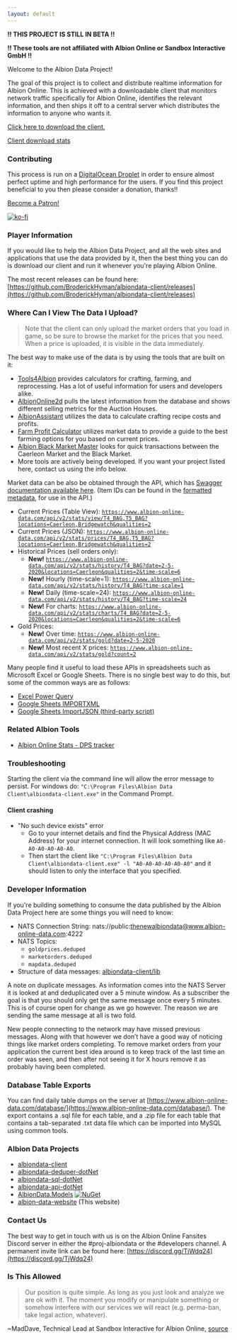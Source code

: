 ```yaml
---
layout: default
---
```

**!! THIS PROJECT IS STILL IN BETA !!**

**!! These tools are not affiliated with Albion Online or Sandbox Interactive GmbH !!**

Welcome to the Albion Data Project!

The goal of this project is to collect and distribute realtime information for Albion Online. This is achieved with a downloadable client that monitors network traffic specifically for Albion Online, identifies the relevant information, and then ships it off to a central server which distributes the information to anyone who wants it.

[Click here to download the client.](https://github.com/BroderickHyman/albiondata-client/releases)

[Client download stats](https://www.somsubhra.com/github-release-stats/?username=broderickhyman&repository=albiondata-client)

### Contributing
This process is run on a [DigitalOcean Droplet](https://www.digitalocean.com) in order to ensure almost perfect uptime and high performance for the users. If you find this project beneficial to you then please consider a donation, thanks!!

[Become a Patron!](https://www.patreon.com/bePatron?u=10422119)

[![ko-fi](https://www.ko-fi.com/img/donate_sm.png)](https://ko-fi.com/E1E5K69V)

### Player Information
If you would like to help the Albion Data Project, and all the web sites and applications that use the data provided by it, then the best thing you can do is download our client and run it whenever you're playing Albion Online.

The most recent releases can be found here: [https://github.com/BroderickHyman/albiondata-client/releases](https://github.com/BroderickHyman/albiondata-client/releases)

### Where Can I View The Data I Upload?
> Note that the client can only upload the market orders that you load in game, so be sure to browse the market for the prices that you need. When a price is uploaded, it is visible in the data immediately.

The best way to make use of the data is by using the tools that are built on it:

- [Tools4Albion](https://www.tools4albion.com) provides calculators for crafting, farming, and reprocessing. Has a lot of useful information for users and developers alike.
- [AlbionOnline2d](https://www.albiononline2d.com/en/market) pulls the latest information from the database and shows different selling metrics for the Auction Houses.
- [AlbionAssistant](http://albionassistant.com/) utilizes the data to calculate crafting recipe costs and profits.
- [Farm Profit Calculator](http://aofarm.skyline969.ca/) utilizes market data to provide a guide to the best farming options for you based on current prices.
- [Albion Black Market Master](http://albionblackmarketmaster.com/) looks for quick transactions between the Caerleon Market and the Black Market.
- More tools are actively being developed. If you want your project listed here, contact us using the info below.

Market data can be also be obtained through the API, which has [Swagger documentation available here](https://www.albion-online-data.com/api/swagger). (Item IDs can be found in the [formatted metadata](https://github.com/broderickhyman/ao-bin-dumps/tree/master/formatted), for use in the API.)

- Current Prices (Table View): [`https://www.albion-online-data.com/api/v2/stats/view/T4_BAG,T5_BAG?locations=Caerleon,Bridgewatch&qualities=2`](https://www.albion-online-data.com/api/v2/stats/view/T4_BAG,T5_BAG?locations=Caerleon,Bridgewatch&qualities=2)
- Current Prices (JSON): [`https://www.albion-online-data.com/api/v2/stats/prices/T4_BAG,T5_BAG?locations=Caerleon,Bridgewatch&qualities=2`](https://www.albion-online-data.com/api/v2/stats/prices/T4_BAG,T5_BAG?locations=Caerleon,Bridgewatch&qualities=2)
- Historical Prices (sell orders only):
  - **New!** [`https://www.albion-online-data.com/api/v2/stats/history/T4_BAG?date=2-5-2020&locations=Caerleon&qualities=2&time-scale=6`](https://www.albion-online-data.com/api/v2/stats/history/T4_BAG?date=2-5-2020&locations=Caerleon&qualities=2&time-scale=6)
  - **New!** Hourly (time-scale=1): [`https://www.albion-online-data.com/api/v2/stats/history/T4_BAG?time-scale=1`](https://www.albion-online-data.com/api/v2/stats/history/T4_BAG?time-scale=1)
  - **New!** Daily (time-scale=24): [`https://www.albion-online-data.com/api/v2/stats/history/T4_BAG?time-scale=24`](https://www.albion-online-data.com/api/v2/stats/history/T4_BAG?time-scale=24)
  - **New!** For charts: [`https://www.albion-online-data.com/api/v2/stats/charts/T4_BAG?date=2-5-2020&locations=Caerleon&qualities=2&time-scale=6`](https://www.albion-online-data.com/api/v2/stats/charts/T4_BAG?date=2-5-2020&locations=Caerleon&qualities=2&time-scale=6)
- Gold Prices:
  - **New!** Over time: [`https://www.albion-online-data.com/api/v2/stats/gold?date=2-5-2020`](https://www.albion-online-data.com/api/v2/stats/gold?date=2-5-2020)
  - **New!** Most recent X prices: [`https://www.albion-online-data.com/api/v2/stats/gold?count=2`](https://www.albion-online-data.com/api/v2/stats/gold?count=2)
  
Many people find it useful to load these APIs in spreadsheets such as Microsoft Excel or Google Sheets. There is no single best way to do this, but some of the common ways are as follows:

- [Excel Power Query](https://support.office.com/en-us/article/introduction-to-microsoft-power-query-for-excel-6e92e2f4-2079-4e1f-bad5-89f6269cd605)
- [Google Sheets IMPORTXML](https://support.google.com/docs/answer/3093342?hl=en)
- [Google Sheets ImportJSON (third-party script)](https://github.com/bradjasper/ImportJSON)

### Related Albion Tools
- [Albion Online Stats - DPS tracker](https://github.com/mazurwiktor/albion-online-stats)

### Troubleshooting
Starting the client via the command line will allow the error message to persist. For windows do: `"C:\Program Files\Albion Data Client\albiondata-client.exe"` in the Command Prompt.

#### Client crashing
- "No such device exists" error
  - Go to your internet details and find the Physical Address (MAC Address) for your internet connection. It will look something like `A0-A0-A0-A0-A0-A0`.
  - Then start the client like `"C:\Program Files\Albion Data Client\albiondata-client.exe" -l "A0-A0-A0-A0-A0-A0"` and it should listen to only the interface that you specified.

### Developer Information
If you're building something to consume the data published by the
Albion Data Project here are some things you will need to know:
- NATS Connection String: nats://public:thenewalbiondata@www.albion-online-data.com:4222
- NATS Topics:
  - `goldprices.deduped`
  - `marketorders.deduped`
  - `mapdata.deduped`
- Structure of data messages: [albiondata-client/lib](https://github.com/BroderickHyman/albiondata-client/tree/master/lib)

A note on duplicate messages. As information comes into the NATS Server it is looked at and deduplicated over a 5 minute window. As a subscriber the goal is that you should only get the same message once every 5 minutes. This is of course open for change as we go however. The reason we are sending the same message at all is two fold.

New people connecting to the network may have missed previous messages. Along with that however we don’t have a good way of noticing things like market orders completing. To remove market orders from your application the current best idea around is to keep track of the last time an order was seen, and then after not seeing it for X hours remove it as probably having been completed.

### Database Table Exports

You can find daily table dumps on the server at [https://www.albion-online-data.com/database/](https://www.albion-online-data.com/database/). The export contains a .sql file for each table, and a .zip file for each table that contains a tab-separated .txt data file which can be imported into MySQL using common tools.

### Albion Data Projects
- [albiondata-client](https://github.com/BroderickHyman/albiondata-client)
- [albiondata-deduper-dotNet](https://github.com/BroderickHyman/albiondata-deduper-dotNet)
- [albiondata-sql-dotNet](https://github.com/BroderickHyman/albiondata-sql-dotNet)
- [albiondata-api-dotNet](https://github.com/BroderickHyman/albiondata-api-dotNet)
- [AlbionData.Models](https://github.com/broderickhyman/albiondata-models-dotNet) [![NuGet](https://img.shields.io/nuget/v/AlbionData.Models.svg)](https://www.nuget.org/packages/AlbionData.Models/)
- [albion-data-website](https://github.com/broderickhyman/albion-data-website) (This website)

### Contact Us
The best way to get in touch with us is on the Albion Online Fansites Discord server in either the #proj-albiondata or the #developers channel. A permanent invite link can be found here: [https://discord.gg/TjWdq24](https://discord.gg/TjWdq24)

### Is This Allowed
> Our position is quite simple. As long as you just look and analyze we are ok with it. The moment you modify or manipulate something or somehow interfere with our services we will react (e.g. perma-ban, take legal action, whatever).

~MadDave, Technical Lead at Sandbox Interactive for Albion Online, [source](https://forum.albiononline.com/index.php/Thread/51604-Is-it-allowed-to-scan-your-internet-trafic-and-pick-up-logs/?postID=512670#post512670)
